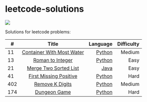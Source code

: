 # leetcode-solutions
![](https://img.shields.io/badge/Language-Python%20%2F%20Java-blue)

Solutions for leetcode problems:

|#   |Title     |Language |Difficulty|      
|--- |:--------:| -------:|-:|
|11  | [ Container With Most Water](https://leetcode.com/problems/container-with-most-water/)| [Python](python/container-with-most-water.py)| Medium|
|13  |[Roman to Integer](https://leetcode.com/problems/roman-to-integer/)|[Python](python/roman-to-integer.py)|Easy|
|21  |[Merge Two Sorted List](https://leetcode.com/problems/merge-two-sorted-lists/)|[Java](java/merge-two-sorted-lists.java)|Easy|
|41  |[First Missing Positive](https://leetcode.com/problems/first-missing-positive/)|[Python](python/first-missing-positive.py)| Hard 
|402 |[Remove K Digits](https://leetcode.com/problems/remove-k-digits/)|[Python](python/remove-k-digits.py)|Medium|
|174|[Dungeon Game](https://leetcode.com/problems/dungeon-game/)|[Python](python/dungeon-game.py)|Hard
